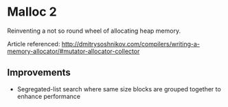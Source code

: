 # Malloc 2

Reinventing a not so round wheel of allocating heap memory.

Article referenced: http://dmitrysoshnikov.com/compilers/writing-a-memory-allocator/#mutator-allocator-collector

## Improvements
- Segregated-list search where same size blocks are grouped together to enhance performance
